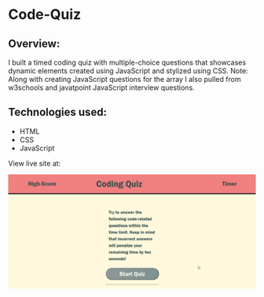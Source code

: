 # Code-Quiz

## Overview: 

I built a timed coding quiz with multiple-choice questions that showcases dynamic elements created using JavaScript and stylized using CSS. Note: Along with creating JavaScript questions for the array I also pulled from w3schools and javatpoint JavaScript interview questions. 

## Technologies used: 
  * HTML
  * CSS
  * JavaScript

View live site at: 

<a href="">
<img src="./assets/images/codequiz.jpg" alt="Code quiz header with starter instructions">
</a>
 

